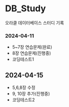 # DB_Study
오라클 데이터베이스 스터디 기록

### 2024-04-11
- 5~7장 연습문제(완료)
- 8장 연습문제(진행중)
- 코딩테스트1

## 2024-04-15
- 5,6,8장 수정
- 9, 10장 추가(진행중)
- 코딩테스트2